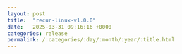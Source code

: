 ```yaml
---
layout: post
title:  "recur-linux-v1.0.0"
date:   2025-03-31 09:16:16 +0000
categories: release
permalink: /:categories/:day/:month/:year/:title.html
---
```



